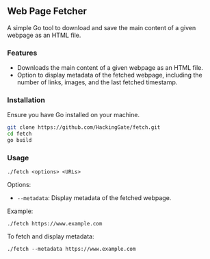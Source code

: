 ## Web Page Fetcher

A simple Go tool to download and save the main content of a given webpage as an HTML file.

### Features

- Downloads the main content of a given webpage as an HTML file.
- Option to display metadata of the fetched webpage, including the number of links, images, and the last fetched timestamp.

### Installation

Ensure you have Go installed on your machine.

```bash
git clone https://github.com/HackingGate/fetch.git
cd fetch
go build
```

### Usage

```
./fetch <options> <URLs>
```

Options:
- `--metadata`: Display metadata of the fetched webpage.

Example:

```
./fetch https://www.example.com
```

To fetch and display metadata:

```
./fetch --metadata https://www.example.com
```
